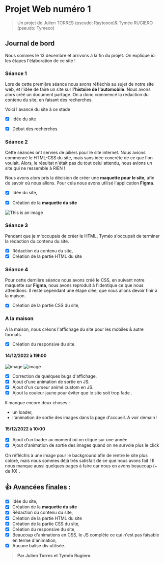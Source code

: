 # Projet Web numéro 1
> Un projet de Julien TORRES (pseudo: Raytoooo)& Tyméo RUGIERO (pseudo: Tymeoo)
## Journal de bord
Nous sommes le 13 décembre et arrivons à la fin du projet.
On explique ici les étapes l'élaboration de ce site !

### Séance 1
Lors de cette première séance nous avons réfléchis au sujet de notre site web, et l'idée de faire un site sur **l'histoire de l'automobile**.
Nous avons alors créé un document partagé. On a donc commencé la rédaction du contenu du site, en faisant des recherches.

Voici l'avancé du site à ce stade

- [x] Idée du site
- [x] Début des recherches


### Séance 2 
Cette séances ont servies de piliers pour le site internet. Nous avions commencé le HTML-CSS du site, mais sans idée concrète de ce que l'on voulait.
Alors, le résultat n'était pas du tout celui attendu, nous avions un site qui ne ressemble à RIEN !

Nous avons alors pris la décision de créer une **maquette pour le site**, afin de savoir où nous allons.
Pour cela nous avons utilisé l'application **Figma**.

- [x] Idée du site,
- [x] Création de la **maquette du site**


![This is an image](https://www.zupimages.net/up/22/50/we0a.png)

### Séance 3
Pendant que je m'occupais de créer le HTML, Tyméo s'occupait de terminer la rédaction du contenu du site.

- [x] Rédaction du contenu du site,
- [x] Création de la partie HTML du site

### Séance 4
Pour cette dernière séance nous avons créé le CSS, en suivant notre maquette sur **Figma**, nous avons reproduit à l'identique ce que nous attendions.
Il reste cependant une étape clée, que nous allons devoir finir à la maison.

- [x] Création de la partie CSS du site,

### A la maison
A la maison, nous créons l'affichage du site pour les mobiles & autre formats. 

- [x] Création du responsive du site.

#### 14/12/2022 à 19h00
![image](https://user-images.githubusercontent.com/99443478/207716517-dde7e28c-6ae7-4c46-84e0-31c3c9a22291.png)
![image](https://user-images.githubusercontent.com/99443478/207717142-802d1b5e-f1d6-45ca-891d-3bb20d3cf8ba.png)

- [x] Correction de quelques bugs d'affichage.
- [x] Ajout d'une animation de sortie en JS.
- [x] Ajout d'un curseur animé custom en JS.
- [x] Ajout la couleur jaune pour éviter que le site soit trop fade .

Il manque encore deux choses : 
- un loader, 
- l'animation de sortie des images dans la page d'accueil.
A voir demain !


#### 15/12/2022 à 10:00
- [x] Ajout d'un loader au moment où on clique sur une année
- [x] Ajout d'animation de sortie des images quand on ne survole plus le click

On réfléchis à une image pour le background afin de rentre le site plus coloré, mais nous sommes déjà très satisfait de ce que nous avons fait !
Il nous manque aussi quelques pages à faire car nous en avons beaucoup (+ de 10) .


## :+1: Avancées finales : 
- [x] Idée du site,
- [x] Création de la **maquette du site**
- [x] Rédaction du contenu du site,
- [x] Création de la partie HTML du site
- [x] Création de la partie CSS du site,
- [x] Création du responsive du site,
- [x] Beaucoup d'animations en CSS, le JS complète ce qui n'est pas faisable en terme d'animation,
- [x] Aucune balise div utilisée.

> **Par Julien Torres et Tyméo Rugiero**
